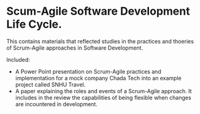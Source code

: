# Scum-Agile Software Development Life Cycle.
This contains materials that reflected studies in the practices and thoeries of Scrum-Agile approaches in Software Development.

Included:<br>
- A Power Point presentation on Scrum-Agile practices and implementation for a mock company Chada Tech into an example project called SNHU Travel.<br>
- A paper explaining the roles and events of a Scrum-Agile approach. It includes in the review the capabilities of being flexible when changes are incountered in development.<br>
